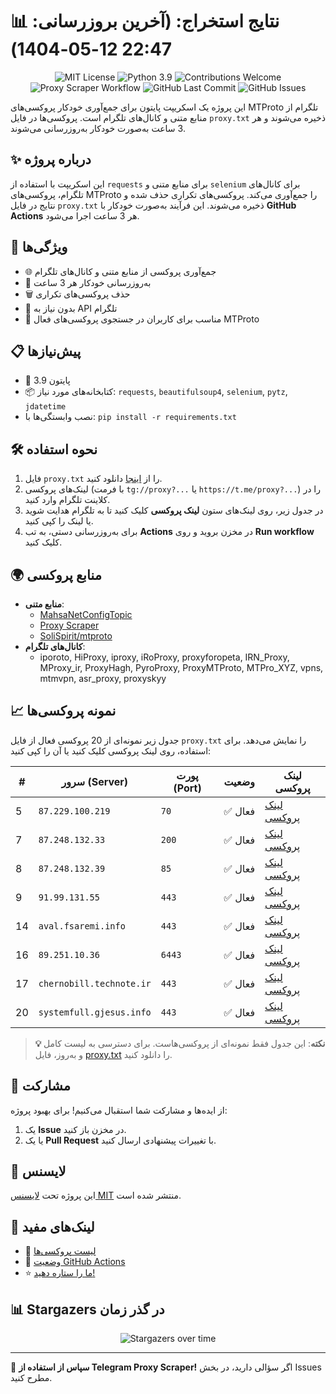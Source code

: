 # 📊 نتایج استخراج: (آخرین بروزرسانی: 22:47 12-05-1404)

<p align="center">
  <img src="https://img.shields.io/badge/license-MIT-blue.svg" alt="MIT License" />
  <img src="https://img.shields.io/badge/python-3.9-blue" alt="Python 3.9" />
  <img src="https://img.shields.io/badge/contributions-welcome-brightgreen.svg?style=flat" alt="Contributions Welcome" />
  <img src="https://github.com/Argh94/telegram-proxy-scraper/actions/workflows/scraper.yml/badge.svg" alt="Proxy Scraper Workflow" />
  <img src="https://img.shields.io/github/last-commit/Argh94/telegram-proxy-scraper" alt="GitHub Last Commit" />
  <img src="https://img.shields.io/github/issues/Argh94/telegram-proxy-scraper" alt="GitHub Issues" />
</p>

این پروژه یک اسکریپت پایتون برای جمع‌آوری خودکار پروکسی‌های MTProto تلگرام از منابع متنی و کانال‌های تلگرام است. پروکسی‌ها در فایل `proxy.txt` ذخیره می‌شوند و هر 3 ساعت به‌صورت خودکار به‌روزرسانی می‌شوند.

## ✨ درباره پروژه

این اسکریپت با استفاده از `requests` برای منابع متنی و `selenium` برای کانال‌های تلگرام، پروکسی‌های MTProto را جمع‌آوری می‌کند. پروکسی‌های تکراری حذف شده و نتایج در فایل `proxy.txt` ذخیره می‌شوند. این فرآیند به‌صورت خودکار با **GitHub Actions** هر 3 ساعت اجرا می‌شود.

## 🚀 ویژگی‌ها
- 🌐 جمع‌آوری پروکسی از منابع متنی و کانال‌های تلگرام
- 🔄 به‌روزرسانی خودکار هر 3 ساعت
- 🗑 حذف پروکسی‌های تکراری
- 🔑 بدون نیاز به API تلگرام
- 📱 مناسب برای کاربران در جستجوی پروکسی‌های فعال MTProto

## 📋 پیش‌نیازها
- 🐍 پایتون 3.9
- 📦 کتابخانه‌های مورد نیاز: `requests`, `beautifulsoup4`, `selenium`, `pytz`, `jdatetime`
- نصب وابستگی‌ها با: `pip install -r requirements.txt`

## 🛠 نحوه استفاده
1. فایل `proxy.txt` را از [اینجا](proxy.txt) دانلود کنید.
2. لینک‌های پروکسی (با فرمت `tg://proxy?...` یا `https://t.me/proxy?...`) را در کلاینت تلگرام وارد کنید.
3. در جدول زیر، روی لینک‌های ستون **لینک پروکسی** کلیک کنید تا به تلگرام هدایت شوید یا لینک را کپی کنید.
4. برای به‌روزرسانی دستی، به تب **Actions** در مخزن بروید و روی **Run workflow** کلیک کنید.

## 🌍 منابع پروکسی
- **منابع متنی**:
  - [MahsaNetConfigTopic](https://raw.githubusercontent.com/MahsaNetConfigTopic/proxy/main/proxies.txt)
  - [Proxy Scraper](https://img.shields.io/badge/Proxy%20Scraper-Running-green)
  - [SoliSpirit/mtproto](https://raw.githubusercontent.com/SoliSpirit/mtproto/master/all_proxies.txt)
- **کانال‌های تلگرام**:
  - iporoto, HiProxy, iproxy, iRoProxy, proxyforopeta, IRN_Proxy, MProxy_ir, ProxyHagh, PyroProxy, ProxyMTProto, MTPro_XYZ, vpns, mtmvpn, asr_proxy, proxyskyy

## 📈 نمونه پروکسی‌ها
جدول زیر نمونه‌ای از 20 پروکسی فعال از فایل `proxy.txt` را نمایش می‌دهد. برای استفاده، روی لینک پروکسی کلیک کنید یا آن را کپی کنید:

| # | سرور (Server) | پورت (Port) | وضعیت | لینک پروکسی |
|---|---------------|-------------|-------|-------------|
| 5 | `87.229.100.219` | `70` | ✅ فعال | [لینک پروکسی](https://t.me/proxy?server=87.229.100.219&port=70&secret=eed77db43ee3721f0fcb40a4ff63b5cd276D656469612E737465616D706F77657265642E636F6D) |
| 7 | `87.248.132.33` | `200` | ✅ فعال | [لینک پروکسی](https://t.me/proxy?server=87.248.132.33&port=200&secret=eed77db43ee3721f0fcb40a4ff63b5cd276D656469612E737465616D706F77657265642E636F6D) |
| 8 | `87.248.132.39` | `85` | ✅ فعال | [لینک پروکسی](https://t.me/proxy?server=87.248.132.39&port=85&secret=ee0000f00f0f775555fffffff5006e2e69646F776E6C6F61642E77696E646F77737570646174652E636F6D) |
| 9 | `91.99.131.55` | `443` | ✅ فعال | [لینک پروکسی](https://t.me/proxy?server=91.99.131.55&port=443&secret=eed77db43ee3721f0fcb40a4ff63b5cd276d656469612e737465616d706f77657265642e636f6d) |
| 14 | `aval.fsaremi.info` | `443` | ✅ فعال | [لینک پروکسی](https://t.me/proxy?server=aval.fsaremi.info&port=443&secret=ee1603010200010001fc030386e24c3add6d656469612e737465616d706f77657265642e636f6d) |
| 16 | `89.251.10.36` | `6443` | ✅ فعال | [لینک پروکسی](https://t.me/proxy?server=89.251.10.36&port=6443&secret=ee151151151151151151151151151151156d656469612e737465616d706f77657265642e636f6d) |
| 17 | `chernobill.technote.ir` | `443` | ✅ فعال | [لینک پروکسی](https://t.me/proxy?server=chernobill.technote.ir&port=443&secret=ee1603010200010001fc030386e24c3add6d656469612e737465616d706f77657265642e636f6d) |
| 20 | `systemfull.gjesus.info` | `443` | ✅ فعال | [لینک پروکسی](https://t.me/proxy?server=systemfull.gjesus.info&port=443&secret=ee1603010200010001fc030386e24c3add6d656469612e737465616d706f77657265642e636f6d) |


> **💡 نکته**: این جدول فقط نمونه‌ای از پروکسی‌هاست. برای دسترسی به لیست کامل و به‌روز، فایل [proxy.txt](proxy.txt) را دانلود کنید.

## 🤝 مشارکت
از ایده‌ها و مشارکت شما استقبال می‌کنیم! برای بهبود پروژه:
1. یک **Issue** در مخزن باز کنید.
2. یا یک **Pull Request** با تغییرات پیشنهادی ارسال کنید.

## 📜 لایسنس
این پروژه تحت [لایسنس MIT](https://github.com/Argh94/telegram-proxy-scraper/blob/main/Files/LISENSE) منتشر شده است.

## 🔗 لینک‌های مفید
- 📄 [لیست پروکسی‌ها](proxy.txt)
- 🚀 [وضعیت GitHub Actions](https://github.com/Argh94/telegram-proxy-scraper/actions)
- ⭐ [ما را ستاره دهید!](https://github.com/Argh94/telegram-proxy-scraper)

## 📊 Stargazers در گذر زمان
<p align="center">
  <img src="https://starchart.cc/Argh94/telegram-proxy-scraper.svg?variant=adaptive" alt="Stargazers over time" />
</p>

---

🌟 **سپاس از استفاده از Telegram Proxy Scraper!** اگر سؤالی دارید، در بخش Issues مطرح کنید.
